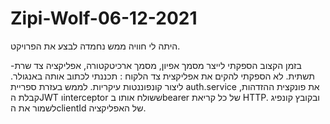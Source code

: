 # Zipi-Wolf-06-12-2021


היתה לי חוויה ממש נחמדה לבצע את הפרויקט.

בזמן הקצוב הספקתי לייצר מסמך אפיון, מסמך ארכיטקטורה, אפליקציה צד שרת- תשתית.
לא הספקתי להקים את אפליקצית צד הלקוח :
תכננתי לכתוב אותה באנגולר. ליצור קונפוננטות עיקריות.
לממש בעזרת ספריית  auth.service את פונקצית ההזדהות, קבלת הJWT וinterceptor ששולח אותו בbearer של כל קריאת HTTP.
ובקובץ קונפיג לשמור את הclientId של האפליקציה. 
